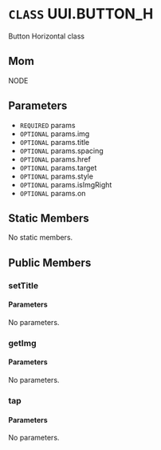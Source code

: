 # `CLASS` UUI.BUTTON_H
Button Horizontal class

## Mom
NODE

## Parameters
* `REQUIRED` params 
* `OPTIONAL` params.img 
* `OPTIONAL` params.title 
* `OPTIONAL` params.spacing 
* `OPTIONAL` params.href 
* `OPTIONAL` params.target 
* `OPTIONAL` params.style 
* `OPTIONAL` params.isImgRight 
* `OPTIONAL` params.on 

## Static Members
No static members.

## Public Members

### setTitle
#### Parameters
No parameters.

### getImg
#### Parameters
No parameters.

### tap
#### Parameters
No parameters.
